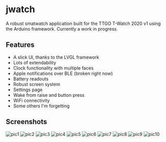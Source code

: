 # jwatch
 A robust smatwatch application built for the TTGO T-Watch 2020 v1 using the Arduino framework. Currently a work in progress.

## Features
 * A slick UI, thanks to the LVGL framework
 * Lots of extendability
 * Clock functionality with multiple faces
 * Apple notifications over BLE (broken right now)
 * Battery readouts
 * Robust screen system
 * Settings page
 * Wake from raise and button press
 * WiFi connectivity
 * Some others I'm forgetting

## Screenshots
 ![pic1](pics/IMG_2500.JPEG)
 ![pic2](pics/IMG_2501.JPEG)
 ![pic3](pics/IMG_2502.JPEG)
 ![pic4](pics/IMG_2503.JPEG)
 ![pic5](pics/IMG_2504.JPEG)
 ![pic6](pics/IMG_2505.JPEG)
 ![pic7](pics/IMG_2506.JPEG)
 ![pic8](pics/IMG_2507.JPEG)
 ![pic9](pics/IMG_2508.JPEG)
 ![pic10](pics/IMG_2509.JPEG)